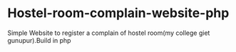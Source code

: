 # Hostel-room-complain-website-php
Simple Website to register a complain of hostel room(my college giet gunupur).Build in php
